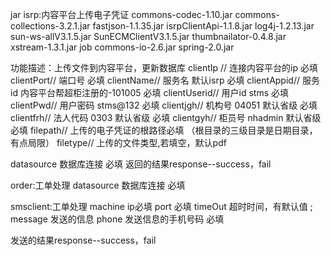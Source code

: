 jar
isrp:内容平台上传电子凭证
commons-codec-1.10.jar
commons-collections-3.2.1.jar
fastjson-1.1.35.jar
isrpClientApi-1.1.8.jar
log4j-1.2.13.jar
sun-ws-allV3.1.5.jar
SunECMClientV3.1.5.jar
thumbnailator-0.4.8.jar
xstream-1.3.1.jar
job
commons-io-2.6.jar
spring-2.0.jar

功能描述：上传文件到内容平台，更新数据库 
clientIp // 连接内容平台的ip 必填
clientPort// 端口号 必填
clientName// 服务名 默认isrp 必填
clientAppid// 服务id 内容平台帮超柜注册的-101005 必填
clientUserid// 用户id stms 必填
clientPwd// 用户密码 stms@132 必填
clientjgh// 机构号 04051 默认省级 必填
clientfrh// 法人代码 0303 默认省级 必填
clientgyh// 柜员号 nhadmin 默认省级 必填
filepath// 上传的电子凭证的根路径必填 （根目录的三级目录是日期目录，有点局限）
filetype// 上传的文件类型,若填空，默认pdf

datasource 数据库连接 必填
返回的结果response--success，fail

order:工单处理
datasource 数据库连接 必填

smsclient:工单处理
 machine ip必填
port 必填
timeOut 超时时间，有默认值 ;
message 发送的信息
phone 发送信息的手机号码 必填

发送的结果response--success，fail
